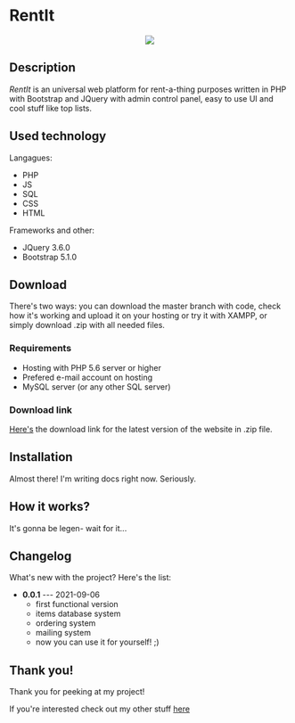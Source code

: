 # RentIt

<p align="center">
  <img src="https://github.com/alehee/androidDatabaseTester/blob/main/_localonly/bg.png">
</p>

## Description
*RentIt* is an universal web platform for rent-a-thing purposes written in PHP with Bootstrap and JQuery with admin control panel, easy to use UI and cool stuff like top lists. 

## Used technology
Langagues:
* PHP
* JS
* SQL
* CSS
* HTML

Frameworks and other:
* JQuery 3.6.0
* Bootstrap 5.1.0

## Download
There's two ways: you can download the master branch with code, check how it's working and upload it on your hosting or try it with XAMPP, or simply download .zip with all needed files.

### Requirements
* Hosting with PHP 5.6 server or higher
* Prefered e-mail account on hosting
* MySQL server (or any other SQL server)

### Download link
[Here's](https://drive.google.com/file/d/1skgWdq1h09qe2LZS4ny8AgbnQ15w-hir/view?usp=sharing) the download link for the latest version of the website in .zip file.

## Installation
Almost there! I'm writing docs right now. Seriously.

## How it works?
It's gonna be legen- wait for it...

## Changelog
What's new with the project? Here's the list:

* **0.0.1** --- 2021-09-06
    * first functional version
    * items database system
    * ordering system
    * mailing system
    * now you can use it for yourself! ;)

## Thank you!
Thank you for peeking at my project!

If you're interested check out my other stuff [here](https://github.com/alehee)